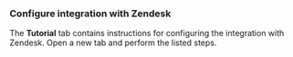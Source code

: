 ### Configure integration with Zendesk

The **Tutorial** tab contains instructions for configuring the integration with Zendesk. Open a new tab and perform the listed steps.
